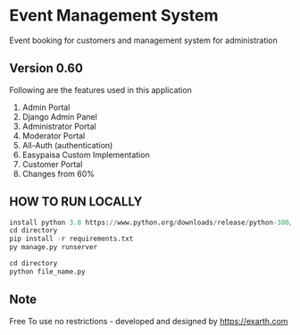 # Event Management System
Event booking for customers and management system for administration

## Version 0.60
Following are the features used in this application

1. Admin Portal 
3. Django Admin Panel
5. Administrator Portal
6. Moderator Portal
7. All-Auth (authentication)
8. Easypaisa Custom Implementation 
1. Customer Portal
2. Changes from 60%

## HOW TO RUN LOCALLY
```python
install python 3.8 https://www.python.org/downloads/release/python-380/
cd directory
pip install -r requirements.txt
py manage.py runserver

cd directory
python file_name.py
```
## Note
Free To use no restrictions - developed and designed by https://exarth.com
